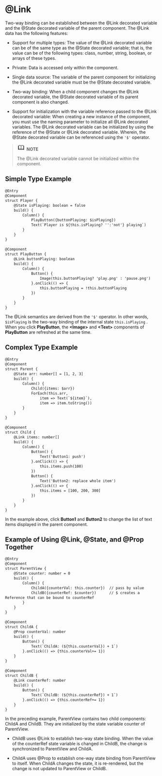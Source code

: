 # @Link


Two-way binding can be established between the @Link decorated variable and the @State decorated variable of the parent component. The @Link data has the following features:


- Support for multiple types: The value of the @Link decorated variable can be of the same type as the @State decorated variable; that is, the value can be of the following types: class, number, string, boolean, or arrays of these types.

- Private: Data is accessed only within the component.

- Single data source: The variable of the parent component for initializing the @Link decorated variable must be the @State decorated variable.

- Two-way binding: When a child component changes the @Link decorated variable, the @State decorated variable of its parent component is also changed.

- Support for initialization with the variable reference passed to the @Link decorated variable: When creating a new instance of the component, you must use the naming parameter to initialize all @Link decorated variables. The @Link decorated variable can be initialized by using the reference of the @State or @Link decorated variable. Wherein, the @State decorated variable can be referenced using the  ` '$' `  operator.


> ![icon-note.gif](public_sys-resources/icon-note.gif) **NOTE**
>
> The @Link decorated variable cannot be initialized within the component.


## Simple Type Example


```
@Entry
@Component
struct Player {
    @State isPlaying: boolean = false
    build() {
        Column() {
            PlayButton({buttonPlaying: $isPlaying})
            Text(`Player is ${this.isPlaying? '':'not'} playing`)
        }
    }
}

@Component
struct PlayButton {
    @Link buttonPlaying: boolean
    build() {
        Column() {
            Button() {
                Image(this.buttonPlaying? 'play.png' : 'pause.png')
            }.onClick(() => {
                this.buttonPlaying = !this.buttonPlaying
            })
        }
    }
}
```

The @Link semantics are derived from the  ` '$' `  operator. In other words,  ` $isPlaying `  is the two-way binding of the internal state  ` this.isPlaying ` . When you click **PlayButton**, the **\<Image>** and **\<Text>** components of **PlayButton** are refreshed at the same time.


## Complex Type Example


```
@Entry
@Component
struct Parent {
    @State arr: number[] = [1, 2, 3]
    build() {
        Column() {
            Child({items: $arr})
            ForEach(this.arr,
                item => Text(`${item}`),
                item => item.toString())
        }
    }
}

@Component
struct Child {
    @Link items: number[]
    build() {
        Column() {
            Button() {
                Text('Button1: push')
            }.onClick(() => {
                this.items.push(100)
            })
            Button() {
                Text('Button2: replace whole item')
            }.onClick(() => {
                this.items = [100, 200, 300]
            })
        }
    }
}
```

In the example above, click **Button1** and **Button2** to change the list of text items displayed in the parent component.


## Example of Using @Link, @State, and @Prop Together


```
@Entry
@Component
struct ParentView {
    @State counter: number = 0
    build() {
        Column() {
            ChildA({counterVal: this.counter})  // pass by value
            ChildB({counterRef: $counter})      // $ creates a Reference that can be bound to counterRef
        }
    }
}

@Component
struct ChildA {
    @Prop counterVal: number
    build() {
        Button() {
            Text(`ChildA: (${this.counterVal}) + 1`)
        }.onClick(() => {this.counterVal+= 1})
    }
}

@Component
struct ChildB {
    @Link counterRef: number
    build() {
        Button() {
            Text(`ChildB: (${this.counterRef}) + 1`)
        }.onClick(() => {this.counterRef+= 1})
    }
}
```

In the preceding example, ParentView contains two child components: ChildA and ChildB. They are initialized by the state variable counter of ParentView.

- ChildB uses @Link to establish two-way state binding. When the value of the counterRef state variable is changed in ChildB, the change is synchronized to ParentView and ChildA.

- ChildA uses @Prop to establish one-way state binding from ParentView to itself. When ChildA changes the state, it is re-rendered, but the change is not updated to ParentView or ChildB.
